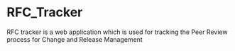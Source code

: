 RFC_Tracker
===========

RFC tracker is a web application which is used for tracking the Peer Review process for Change and Release Management
